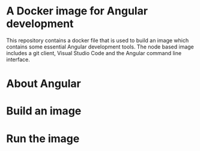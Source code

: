 # A Docker image for Angular development

This repository contains a docker file that is used to build an image which contains some essential Angular development tools. The node based image includes a git client, Visual Studio Code and the Angular command line interface.

# About Angular

# Build an image

# Run the image
